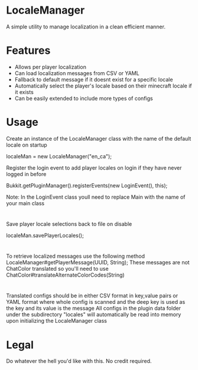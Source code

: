 # LocaleManager
A simple utility to manage localization in a clean efficient manner.

# Features
- Allows per player localization
- Can load localization messages from CSV or YAML
- Fallback to default message if it doesnt exist for a specific locale
- Automatically select the player's locale based on their minecraft locale if it exists
- Can be easily extended to include more types of configs

# Usage
Create an instance of the LocaleManager class with the name of the default locale on startup

localeMan = new LocaleManager("en_ca");

Register the login event to add player locales on login if they have never logged in before

Bukkit.getPluginManager().registerEvents(new LoginEvent(), this);

Note: In the LoginEvent class youll need to replace Main with the name of your main class
#
Save player locale selections back to file on disable

localeMan.savePlayerLocales();
#
To retrieve localized messages use the following method
LocaleManager#getPlayerMessage(UUID, String);
These messages are not ChatColor translated so you'll need to use ChatColor#translateAlternateColorCodes(String)
#
Translated configs should be in either CSV format in key,value pairs or YAML format where whole config is scanned and the deep key is used as the key and its value is the message
All configs in the plugin data folder under the subdirectory "locales" will automatically be read into memory upon initializing the LocaleManager class

# Legal
Do whatever the hell you'd like with this. 
No credit required.
